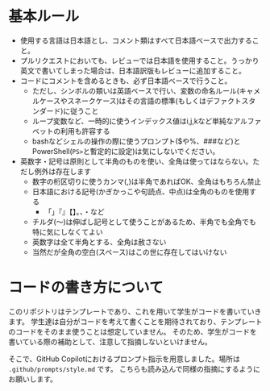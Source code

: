 # 基本ルール

- 使用する言語は日本語とし、コメント類はすべて日本語ベースで出力すること。
- プルリクエストにおいても、レビューでは日本語を使用すること。うっかり英文で書いてしまった場合は、日本語訳版もレビューに追加すること。
- コードにコメントを含めるときも、必ず日本語ベースで行うこと。
  - ただし、シンボルの類いは英語ベースで行い、変数の命名ルール(キャメルケースやスネークケース)はその言語の標準(もしくはデファクトスタンダード)に従うこと
  - ループ変数など、一時的に使うインデックス値はi,j,kなど単純なアルファベットの利用も許容する
  - bashなどシェルの操作の際に使うプロンプト($や%、###など)とPowerShell(`PS>`と暫定的に設定)は気にしないでください。
- 英数字・記号は原則として半角のものを使い、全角は使ってはならない。ただし例外は存在します
  - 数字の桁区切りに使うカンマ(,)は半角であればOK、全角はもちろん禁止
  - 日本語における記号(かぎかっこや句読点、中点)は全角のものを使用する
    - 「」『』【】。、・など
  - チルダ(〜)は伸ばし記号として使うことがあるため、半角でも全角でも特に気にしなくてよい
  - 英数字は全て半角とする、全角は赦さない
  - 当然だが全角の空白(スペース)はこの世に存在してはいけない
  
# コードの書き方について

このリポジトリはテンプレートであり、これを用いて学生がコードを書いていきます。
学生達は自分がコードを考えて書くことを期待されており、テンプレートのコードをそのまま使うことは想定していません。
そのため、学生がコードを書いている際の補助として、注意して指摘しないといけません。

そこで、GitHub Copilotにおけるプロンプト指示を用意しました。場所は `.github/prompts/style.md` です。
こちらも読み込んで同様の指摘にするようにお願いします。
